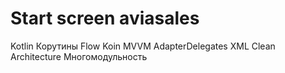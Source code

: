 # Start screen aviasales

Kotlin 
Корутины
﻿Flow 
 Koin
﻿﻿MVVM
﻿﻿AdapterDelegates
XML
Clean Architecture
Многомодульность
